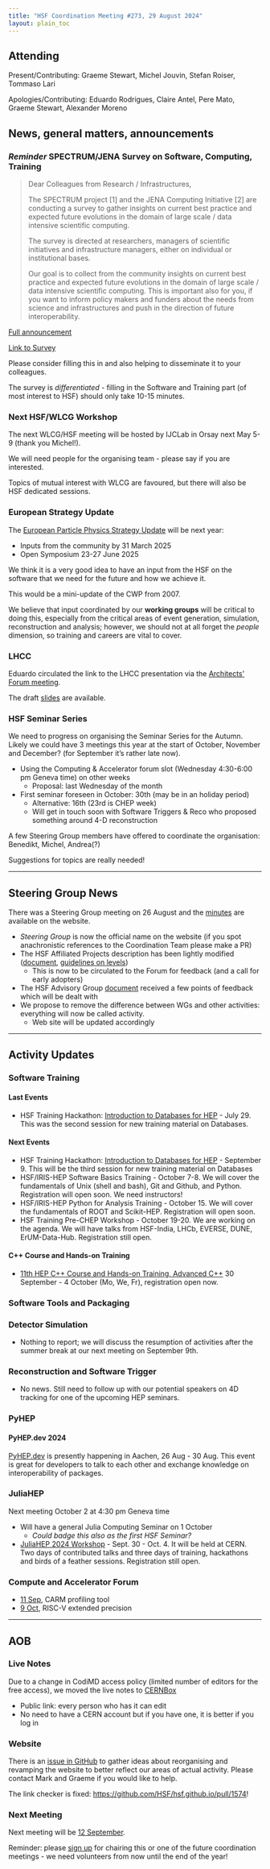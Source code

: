 ```yaml
---
title: "HSF Coordination Meeting #273, 29 August 2024"
layout: plain_toc
---
```


## Attending

Present/Contributing: Graeme Stewart, Michel Jouvin, Stefan Roiser, Tommaso Lari

Apologies/Contributing: Eduardo Rodrigues, Claire Antel, Pere Mato, Graeme Stewart, Alexander Moreno

## News, general matters, announcements

### *Reminder* SPECTRUM/JENA Survey on Software, Computing, Training

> Dear Colleagues from Research / Infrastructures,
>
> The SPECTRUM project [1] and the JENA Computing Initiative [2] are conducting a survey to gather insights on current best practice and expected future evolutions in the domain of large scale / data intensive scientific computing.
>
> The survey is directed at researchers, managers of scientific initiatives and infrastructure managers, either on individual or institutional bases.
>
> Our goal is to collect from the community insights on current best practice and expected future evolutions in the domain of large scale / data intensive scientific computing. This is important also for you, if you want to inform policy makers and funders about the needs from science and infrastructures and push in the direction of future interoperability.

[Full announcement](https://www.spectrumproject.eu/article/spectrumjena-survey-on-the-future-of-scientific-computing)

[Link to Survey](https://ec.europa.eu/eusurvey/runner/SPECTRUM-JENA_Survey1)

Please consider filling this in and also helping to disseminate it to your colleagues.

The survey is *differentiated* - filling in the Software and Training part (of most interest to HSF) should only take 10-15 minutes.

### Next HSF/WLCG Workshop

The next WLCG/HSF meeting will be hosted by IJCLab in Orsay next May 5-9 (thank you Michel!).

We will need people for the organising team - please say if you are interested.

Topics of mutual interest with WLCG are favoured, but there will also be HSF dedicated sessions.

### European Strategy Update

The [European Particle Physics Strategy Update](https://home.cern/news/news/knowledge-sharing/updating-european-strategy-particle-physics) will be next year:

- Inputs from the community by 31 March 2025
- Open Symposium 23-27 June 2025

We think it is a very good idea to have an input from the HSF on the software that we need for the future and how we achieve it.

This would be a mini-update of the CWP from 2007.

We believe that input coordinated by our **working groups** will be critical to doing this, especially from the critical areas of event generation, simulation, reconstruction and analysis; however, we should not at all forget the *people* dimension, so training and careers are vital to cover.

### LHCC

Eduardo circulated the link to the LHCC presentation via the [Architects' Forum meeting](https://indico.cern.ch/event/1354965/).

The draft [slides](https://docs.google.com/presentation/d/1361TObGpuKHpOLXwaubsBNdJBYPG5aV_32eYblKjpvI/edit?usp=sharing) are available.

### HSF Seminar Series

We need to progress on organising the Seminar Series for the Autumn. Likely we could have 3 meetings this year at the start of October, November and December? (for September it’s rather late now).

- Using the Computing & Accelerator forum slot (Wednesday 4:30-6:00 pm Geneva time) on other weeks
    - Proposal: last Wednesday of the month
- First seminar foreseen in October: 30th (may be in an holiday period)
    - Alternative: 16th (23rd is CHEP week)
    - Will get in touch soon with Software Triggers & Reco who proposed something around 4-D reconstruction

A few Steering Group members have offered to coordinate the organisation: Benedikt, Michel, Andrea(?)

Suggestions for topics are really needed!

---

## Steering Group News

There was a Steering Group meeting on 26 August and the [minutes](https://hepsoftwarefoundation.org/organization/2024/08/26/steering.html) are available on the website.

- *Steering Group* is now the official name on the website (if you spot anachronistic references to the Coordination Team please make a PR)
- The HSF Affiliated Projects description has been lightly modified ([document](https://docs.google.com/document/d/1Un1V21LdehQNwkNGeUZOl_GBQ8IdjUpDp5bi9g2YvLg/edit?usp=sharing), [guidelines on levels](https://docs.google.com/document/d/1AiLcqyLA4c1y2Iq-YZyKP7DwN8m2AJb_J44cDuGGAXI/edit))
    - This is now to be circulated to the Forum for feedback (and a call for early adopters)
- The HSF Advisory Group [document](https://docs.google.com/document/d/1L62pleuuME6K9WLl5T4KQaImPP_Qpc8HSym-XBNTKv8/edit?usp=sharing) received a few points of feedback which will be dealt with
- We propose to remove the difference between WGs and other activities: everything will now be called activity.
    - Web site will be updated accordingly

---

## Activity Updates

### Software Training

#### Last Events
- HSF Training Hackathon: [Introduction to Databases for HEP](https://hsf-training.github.io/hsf-training-databases-basics/) - July 29. This was the second session for new training material on Databases.

#### Next Events
- HSF Training Hackathon: [Introduction to Databases for HEP](https://hsf-training.github.io/hsf-training-databases-basics/) - September 9. This will be the third session for new training material on Databases
- HSF/IRIS-HEP Software Basics Training - October 7-8. We will cover the fundamentals of Unix (shell and bash), Git and Github, and Python. Registration will open soon. We need instructors!
- HSF/IRIS-HEP Python for Analysis Training - October 15. We will cover the fundamentals of ROOT and Scikit-HEP. Registration will open soon.
- HSF Training Pre-CHEP Workshop - October 19-20. We are working on the agenda. We will have talks from HSF-India, LHCb, EVERSE, DUNE, ErUM-Data-Hub. Registration still open. 

#### C++ Course and Hands-on Training

- [11th HEP C++ Course and Hands-on Training, Advanced C++](https://indico.cern.ch/event/1430163/) 30 September - 4 October (Mo, We, Fr), registration open now. 
    
### Software Tools and Packaging


### Detector Simulation

- Nothing to report; we will discuss the resumption of activities after the summer break at our next meeting on September 9th.

### Reconstruction and Software Trigger

- No news. Still need to follow up with our potential speakers on 4D tracking for one of the upcoming HEP seminars. 

### PyHEP

#### PyHEP.dev 2024

[PyHEP.dev](https://indico.cern.ch/e/PyHEP2024.dev) is presently happening in Aachen, 26 Aug - 30 Aug.
This event is great for developers to talk to each other and exchange knowledge on interoperability of packages.

### JuliaHEP

Next meeting October 2 at 4:30 pm Geneva time
- Will have a general Julia Computing Seminar on 1 October
    - *Could badge this also as the first HSF Seminar?*
- [JuliaHEP 2024 Workshop](https://indico.cern.ch/event/1410341/) - Sept. 30 - Oct. 4. It  will be held at CERN. Two days of contributed talks and three days of training, hackathons and birds of a feather sessions. Registration still open.

### Compute and Accelerator Forum

- [11 Sep](https://indico.cern.ch/event/1329693/), CARM profiling tool
- [9 Oct](https://indico.cern.ch/event/1329694/), RISC-V extended precision

---

## AOB

### Live Notes

Due to a change in CodiMD access policy (limited number of editors for the free access), we moved the live notes to [CERNBox](https://cernbox.cern.ch/s/vaE9Hbv9ZiuOJOn)

- Public link: every person who has it can edit
- No need to have a CERN account but if you have one, it is better if you log in

### Website

There is an [issue in GitHub](https://github.com/HSF/hsf.github.io/issues/1411) to gather ideas about reorganising and revamping the website to better reflect our areas of actual activity. Please contact Mark and Graeme if you would like to help.

The link checker is fixed: <https://github.com/HSF/hsf.github.io/pull/1574>!

### Next Meeting

Next meeting will be [12 September](https://indico.cern.ch/event/1355756/).

Reminder: please [sign up](https://docs.google.com/spreadsheets/d/1Z1Z4payCpieOLiVFcC6y9j-KCj71u6xX232LHUgIHfI/edit) for chairing this or one of the future coordination meetings - we need volunteers from now until the end of the year!
